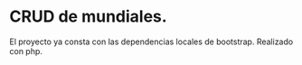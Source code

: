 # CRUD de mundiales.

El proyecto ya consta con las dependencias locales de bootstrap.
Realizado con php.
